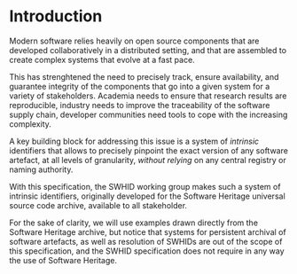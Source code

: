 # Introduction

Modern software relies heavily on open source components that are developed
collaboratively in a distributed setting, and that are assembled to create
complex systems that evolve at a fast pace.

This has strenghtened the need to precisely track, ensure availability, and
guarantee integrity of the components that go into a given system for a variety
of stakeholders. Academia needs to ensure that research results are
reproducible, industry needs to improve the traceability of the software supply
chain, developer communities need tools to cope with the increasing complexity.

A key building block for addressing this issue is a system of *intrinsic*
identifiers that allows to precisely pinpoint the exact version of any software
artefact, at all levels of granularity, *without relying* on any central registry
or naming authority.

With this specification, the SWHID working group makes such a system of
intrinsic identifiers, originally developed for the Software Heritage
universal source code archive, available to all stakeholder.

For the sake of clarity, we will use examples drawn directly from the Software
Heritage archive, but notice that systems for persistent archival of software
artefacts, as well as resolution of SWHIDs are out of the scope of this
specification, and the SWHID specification does not require in any way the
use of Software Heritage.
